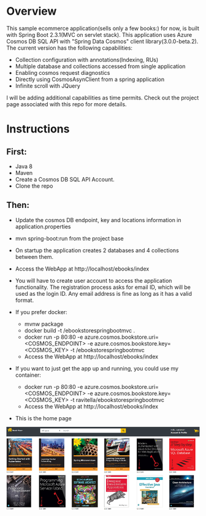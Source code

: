 # Overview
This sample ecommerce application(sells only a few books:) for now, is built with Spring Boot 2.3.1(MVC on servlet stack). This application uses Azure Cosmos DB SQL API with "Spring Data Cosmos" client library(3.0.0-beta.2).
The current version has the following capabilities:
* Collection configuration with annotations(Indexing, RUs)
* Multiple database and collections accessed from single application
* Enabling cosmos request diagnostics
* Directly using CosmosAsynClient from a spring application
* Infinite scroll with JQuery

I will be adding additional capabilities as time permits. Check out the project page associated with this repo for more details.

# Instructions

## First:
 * Java 8
 * Maven
 * Create a Cosmos DB SQL API Account. 
 * Clone the repo

## Then:
* Update the cosmos DB endpoint, key and locations information in application.properties
* mvn spring-boot:run from the project base
* On startup the application creates 2 databases and 4 collections between them.
* Access the WebApp at http://localhost/ebooks/index
* You will have to create user account to access the application functionality. The registration process asks for email ID, which will be used  as the login ID. Any email address is fine as long as it has a valid format. 
* If you prefer docker:  
  * mvnw package 
  * docker build -t <YOUR REPO>/ebookstorespringbootmvc .
  * docker run -p 80:80 -e azure.cosmos.bookstore.uri=<COSMOS_ENDPOINT> -e azure.cosmos.bookstore.key=<COSMOS_KEY> -t <YOUR REPO>/ebookstorespringbootmvc
  * Access the WebApp at http://localhost/ebooks/index 
* If you want to just get the app up and running, you could use my container:
  * docker run -p 80:80 -e azure.cosmos.bookstore.uri=<COSMOS_ENDPOINT> -e azure.cosmos.bookstore.key=<COSMOS_KEY>  -t ravitella/ebookstorespringbootmvc
  * Access the WebApp at http://localhost/ebooks/index 

* This is the home page

 ![Image](BookStore.png)

